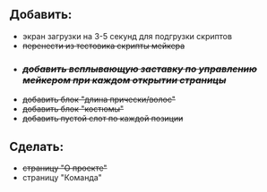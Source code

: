 ## Добавить:
*    экран загрузки на 3-5 секунд для подгрузки скриптов
*    ~~перенести из тестовика скрипты мейкера~~
*    ### ~~***добавить всплывающую заставку по управлению мейкером при каждом открытии страницы***~~
*    ~~добавить блок "длина прически/волос"~~
*    ~~добавить блок "костюмы"~~
*    ~~добавить пустой слот по каждой позиции~~

## Сделать:
*    ~~страницу "О проекте"~~
*    страницу "Команда"
